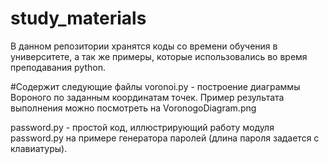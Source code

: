 # study_materials
В данном репозитории хранятся коды со времени обучения в университете, а так же примеры, которые использовались во время преподавания python.

#Содержит следующие файлы
voronoi.py - построение диаграммы Вороного по заданным координатам точек. 
Пример результата выполнения можно посмотреть на VoronogoDiagram.png

password.py - простой код, иллюстрирующий работу модуля password.py на примере генератора паролей (длина пароля задается с клавиатуры).

